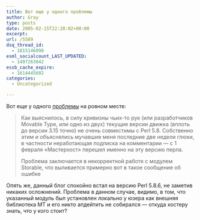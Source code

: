 ```yaml
---
title: Вот еще у одного проблемы
author: Gray
type: posts
date: 2005-02-15T22:20:02+00:00
excerpt:
url: /5589
dsq_thread_id:
  - 1815146098
esml_socialcount_LAST_UPDATED:
  - 1497263042
essb_cache_expire:
  - 1614445602
categories:
  - Uncategorized

---
```








Вот еще у одного <a href="http://yakoff.ru/sic/2005/02/15/mt-perl58.php" target="_blank">проблемы</a> на ровном месте:

> Как выяснилось, в силу кривизны чьих-то рук (или разработчиков Movable Type, или одно из двух) текущие версии движка (вплоть до версии 3.15 точно) не очень совместимы с Perl 5.8. Собственно этим и объяснялись мучавшие меня последние две недели глюки, в частности неработающая подписка на комментарии &#8212; с 1 февраля &#171;Мастерхост&#187; перешел именно на эту версию перла.
> 
> Проблема заключается в некорректной работе с модулем Storable, что выливается примерно вот в такое сообщение об ошибке

Опять же, данный блог спокойно встал на версию Perl 5.8.6, не заметив никаких осложнений. Проблема в данном случае, видимо, в том, что указанный модуль был установлен локально у юзера как внешняя библиотека MT и его никто апдейтить не собирался &#8212; откуда хостеру знать, что у кого стоит?